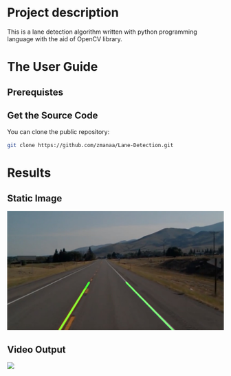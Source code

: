 # Project description
This is a lane detection algorithm written with python programming language with the aid of OpenCV library.

# The User Guide
## Prerequistes

## Get the Source Code
You can clone the public repository:
```bash
git clone https://github.com/zmanaa/Lane-Detection.git
```

# Results
## Static Image
<img src="https://github.com/zmanaa/Lane-Detection/blob/main/Output/savedImage.jpg" width="600">

## Video Output
![](https://github.com/zmanaa/Lane-Detection/blob/main/Output/outputVid.gif)


